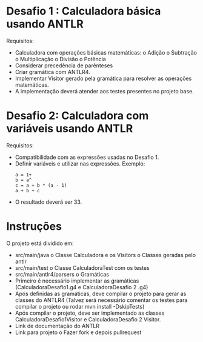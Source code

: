 # Desafio 1 : Calculadora básica usando ANTLR

Requisitos:

- Calculadora com operações básicas matemáticas:
    o Adição
    o Subtração
    o Multiplicação
    o Divisão
    o Potência
- Considerar precedência de parênteses
- Criar gramática com ANTLR4.
- Implementar Visitor gerado pela gramática para resolver as operações
    matemáticas.
- A implementação deverá atender aos testes presentes no projeto base.

# Desafio 2: Calculadora com variáveis usando ANTLR

Requisitos:

- Compatibilidade com as expressões usadas no Desafio 1.
- Definir variáveis e utilizar nas expressões. Exemplo:
    ```
    a = 1+
    b = a^
    c = a + b * (a - 1)
    a + b + c
    ```
- O resultado deverá ser 33.

# Instruções

O projeto está dividido em:

- src/main/java
    o Classe Calculadora e os Visitors
    o Classes geradas pelo antlr
- src/main/test
    o Classe CalculadoraTest com os testes
- src/main/antlr4/parsers
    o Gramáticas
- Primeiro é necessário implementar as gramáticas (CalculadoraDesafio1.g4 e
    CalculadoraDesafio 2 .g4)
- Após definidas as gramáticas, deve compilar o projeto para gerar as classes do
    ANTLR4 (Talvez será necessário comentar os testes para compilar o projeto ou
    rodar mvn install -DskipTests)
- Após compilar o projeto, deve ser implementado as classes
    CalculadoraDesafio1Visitor e CalculadoraDesafio 2 Visitor.
- Link de documentação do ANTLR
- Link para projeto
    o Fazer fork e depois pullrequest
